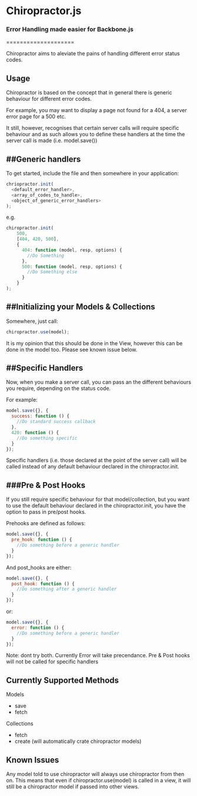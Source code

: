# Chiropractor.js

### Error Handling made easier for Backbone.js
====================

Chiropractor aims to aleviate the pains of handling different error status codes.

Usage
---------------------

Chiropractor is based on the concept that in general there is generic behaviour for different error codes.

For example, you may want to display a page not found for a 404, a server error page for a 500 etc.

It still, however, recognises that certain server calls will require specific behaviour and as such allows you to define
these handlers at the time the server call is made (i.e. model.save())

##Generic handlers
---------------------

To get started, include the file and then somewhere in your application:

```javascript
chriopractor.init(
  <default_error_handler>,
  <array_of_codes_to_handle>,
  <object_of_generic_error_handlers>
);
```

e.g.

```javascript
chiropractor.init(
    500,
    [404, 420, 500],
    {
      404: function (model, resp, options) {
        //Do Something
      },
      500: function (model, resp, options) {
        //Do Something else
      }
    }
);
```

##Initializing your Models & Collections
---------------------

Somewhere, just call:

```javascript
chiropractor.use(model);
```

It is my opinion that this should be done in the View, however this can be done in the model too.
Please see known issue below.

##Specific Handlers
---------------------

Now, when you make a server call, you can pass an the different behaviours you require, depending on the status code.

For example:

```javascript
model.save({}, {
  success: function () {
    //Do standard success callback
  },
  420: function () {
    //Do something specific
  }
});
```

Specific handlers (i.e. those declared at the point of the server call) will be called instead of
any default behaviour declared in the chiropractor.init.

###Pre & Post Hooks
---------------------

If you still require specific behaviour for that model/collection, but you want to use the default behaviour
declared in the chiropractor.init, you have the option to pass in pre/post hooks.

Prehooks are defined as follows:

```javascript
model.save({}, {
  pre_hook: function () {
    //Do something before a generic handler
  }
});
```

And post_hooks are either:

```javascript
model.save({}, {
  post_hook: function () {
    //Do something after a generic handler
  }
});
```

or:

```javascript
model.save({}, {
  error: function () {
    //Do something before a generic handler
  }
});
```

Note: dont try both. Currently Error will take precendance. Pre & Post hooks will not be called for specific handlers


Currently Supported Methods
---------------------

Models

* save
* fetch

Collections

* fetch
* create (will automatically crate chiropractor models)


Known Issues
---------------------

Any model told to use chiropractor will always use chiropractor from then on. This means that
even if chiropractor.use(model) is called in a view, it will still be a chiropractor model if passed
into other views.